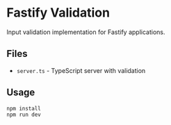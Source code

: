 # Fastify Validation

Input validation implementation for Fastify applications.

## Files

- `server.ts` - TypeScript server with validation

## Usage

```bash
npm install
npm run dev
```